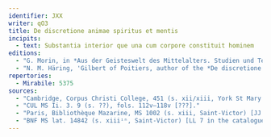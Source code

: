 ```yaml
---
identifier: JXX
writer: qO3
title: De discretione animae spiritus et mentis
incipits: 
  - text: Substantia interior que una cum corpore constituit hominem
editions:
  - "G. Morin, in *Aus der Geisteswelt des Mittelalters. Studien und Texte Martin Grabmann gewidmet*, BGPTM Suppl. 3 (1935), 251–62 (text, 252–62)"
  - "N. M. Häring, 'Gilbert of Poitiers, author of the *De discretione animae spritus et mentis* commonly attributed to Achard of Saint-Victor', *Mediaeval Studies* 22 (1960), 148–91 (text, 174–91) [with an attribution against the evidence of the manuscripts]."
repertories:
  - Mirabile: 5375
sources:
  - "Cambridge, Corpus Christi College, 451 (s. xii/xiii, York St Mary's), fols. 131r–(134v) ['Tractatus magistri Achardi de diuisione anime et spiritus']."
  - "CUL MS Ii. 3. 9 (s. ??), fols. 112v–118v [???]."
  - "Paris, Bibliothèque Mazarine, MS 1002 (s. xiii, Saint-Victor) [JJ 15 in the catalogue of 1514], fols. 242v–247r ['Tractatus magistri A. de discretione anime spiritus et mentis']."
  - "BNF MS lat. 14842 (s. xiiiⁱⁿ, Saint-Victor) [LL 7 in the catalogue of 1514], fols. 17r–20v [identified by Grandrue in 1514 as 'Liber magistri Ad. de Sancto Victore de distinctione anime spriritus et mentis', entered on the flyleaf]."
---
```

